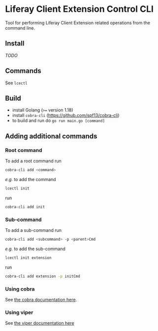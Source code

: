 # Liferay Client Extension Control CLI

Tool for performing Liferay Client Extension related operations from the command line.

## Install

_TODO_

## Commands

See `lcectl`

## Build

* install Golang (`>=` version 1.18)
* install `cobra-cli` (https://github.com/spf13/cobra-cli)
* to build and run do `go run main.go [command]`

## Adding additional commands

### Root command
To add a root command run
```bash
cobra-cli add <command>
```

_e.g._ to add the command
  ```bash
  lcectl init
  ```
  run
  ```bash
  cobra-cli add init
  ```

### Sub-command
To add a sub-command run
```bash
cobra-cli add <subcommand> -p <parent>Cmd
```

_e.g._ to add the sub-command
  ```bash
  lcectl init extension
  ```
  run
  ```bash
  cobra-cli add extension -p initCmd
  ```

### Using cobra

See [the cobra documentation here](https://github.com/spf13/cobra/blob/main/user_guide.md#using-the-cobra-library).

### Using viper

See [the viper documentation here](https://github.com/spf13/viper#readme)